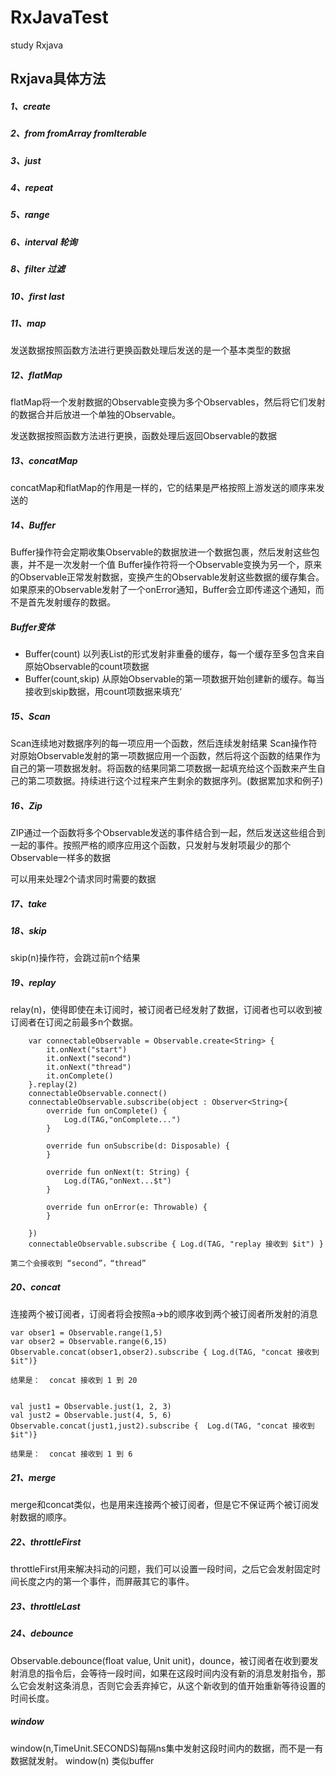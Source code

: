 # RxJavaTest
study Rxjava 
## Rxjava具体方法
##### 1、create

##### 2、from  fromArray  fromIterable

##### 3、just

##### 4、repeat

##### 5、range  

##### 6、interval 轮询

##### 8、filter 过滤

##### 10、first  last

##### 11、map 
发送数据按照函数方法进行更换函数处理后发送的是一个基本类型的数据

##### 12、flatMap
flatMap将一个发射数据的Observable变换为多个Observables，然后将它们发射的数据合并后放进一个单独的Observable。

发送数据按照函数方法进行更换，函数处理后返回Observable的数据

##### 13、concatMap
concatMap和flatMap的作用是一样的，它的结果是严格按照上游发送的顺序来发送的

##### 14、Buffer

Buffer操作符会定期收集Observable的数据放进一个数据包裹，然后发射这些包裹，并不是一次发射一个值
Buffer操作符将一个Observable变换为另一个，原来的Observable正常发射数据，变换产生的Observable发射这些数据的缓存集合。如果原来的Observable发射了一个onError通知，Buffer会立即传递这个通知，而不是首先发射缓存的数据。

##### Buffer变体

* Buffer(count) 以列表List的形式发射非重叠的缓存，每一个缓存至多包含来自原始Observable的count项数据
* Buffer(count,skip) 从原始Observable的第一项数据开始创建新的缓存。每当接收到skip数据，用count项数据来填充‘

##### 15、Scan

Scan连续地对数据序列的每一项应用一个函数，然后连续发射结果
Scan操作符对原始Observable发射的第一项数据应用一个函数，然后将这个函数的结果作为自己的第一项数据发射。将函数的结果同第二项数据一起填充给这个函数来产生自己的第二项数据。持续进行这个过程来产生剩余的数据序列。(数据累加求和例子)

##### 16、Zip

ZIP通过一个函数将多个Observable发送的事件结合到一起，然后发送这些组合到一起的事件。按照严格的顺序应用这个函数，只发射与发射项最少的那个Observable一样多的数据

可以用来处理2个请求同时需要的数据

##### 17、take

##### 18、skip
skip(n)操作符，会跳过前n个结果

##### 19、replay
relay(n)，使得即使在未订阅时，被订阅者已经发射了数据，订阅者也可以收到被订阅者在订阅之前最多n个数据。

        var connectableObservable = Observable.create<String> {
            it.onNext("start")
            it.onNext("second")
            it.onNext("thread")
            it.onComplete()
        }.replay(2)
        connectableObservable.connect()
        connectableObservable.subscribe(object : Observer<String>{
            override fun onComplete() {
                Log.d(TAG,"onComplete...")
            }

            override fun onSubscribe(d: Disposable) {
            }

            override fun onNext(t: String) {
                Log.d(TAG,"onNext...$t")
            }

            override fun onError(e: Throwable) {
            }

        })
        connectableObservable.subscribe { Log.d(TAG, "replay 接收到 $it") }
        
    第二个会接收到 “second”，“thread”
    
##### 20、concat
连接两个被订阅者，订阅者将会按照a->b的顺序收到两个被订阅者所发射的消息

    var obser1 = Observable.range(1,5)
    var obser2 = Observable.range(6,15)
    Observable.concat(obser1,obser2).subscribe { Log.d(TAG, "concat 接收到 $it")}
    
    结果是：  concat 接收到 1 到 20
    
    
    val just1 = Observable.just(1, 2, 3)
    val just2 = Observable.just(4, 5, 6)
    Observable.concat(just1,just2).subscribe {  Log.d(TAG, "concat 接收到 $it")}
    
    结果是：  concat 接收到 1 到 6

##### 21、merge
merge和concat类似，也是用来连接两个被订阅者，但是它不保证两个被订阅发射数据的顺序。
##### 22、throttleFirst
throttleFirst用来解决抖动的问题，我们可以设置一段时间，之后它会发射固定时间长度之内的第一个事件，而屏蔽其它的事件。
##### 23、throttleLast
##### 24、debounce
Observable.debounce(float value, Unit unit)，dounce，被订阅者在收到要发射消息的指令后，会等待一段时间，如果在这段时间内没有新的消息发射指令，那么它会发射这条消息，否则它会丢弃掉它，从这个新收到的值开始重新等待设置的时间长度。
##### window
window(n,TimeUnit.SECONDS)每隔ns集中发射这段时间内的数据，而不是一有数据就发射。
window(n) 类似buffer

